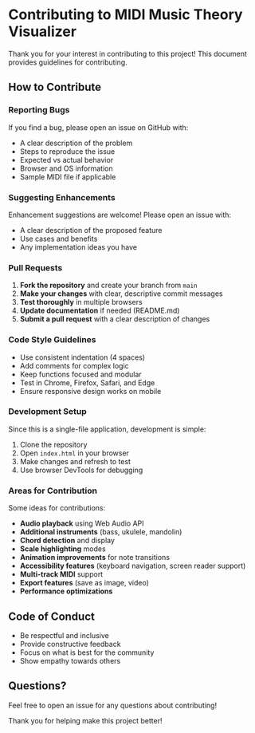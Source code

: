 # Contributing to MIDI Music Theory Visualizer

Thank you for your interest in contributing to this project! This document provides guidelines for contributing.

## How to Contribute

### Reporting Bugs

If you find a bug, please open an issue on GitHub with:
- A clear description of the problem
- Steps to reproduce the issue
- Expected vs actual behavior
- Browser and OS information
- Sample MIDI file if applicable

### Suggesting Enhancements

Enhancement suggestions are welcome! Please open an issue with:
- A clear description of the proposed feature
- Use cases and benefits
- Any implementation ideas you have

### Pull Requests

1. **Fork the repository** and create your branch from `main`
2. **Make your changes** with clear, descriptive commit messages
3. **Test thoroughly** in multiple browsers
4. **Update documentation** if needed (README.md)
5. **Submit a pull request** with a clear description of changes

### Code Style Guidelines

- Use consistent indentation (4 spaces)
- Add comments for complex logic
- Keep functions focused and modular
- Test in Chrome, Firefox, Safari, and Edge
- Ensure responsive design works on mobile

### Development Setup

Since this is a single-file application, development is simple:

1. Clone the repository
2. Open `index.html` in your browser
3. Make changes and refresh to test
4. Use browser DevTools for debugging

### Areas for Contribution

Some ideas for contributions:
- **Audio playback** using Web Audio API
- **Additional instruments** (bass, ukulele, mandolin)
- **Chord detection** and display
- **Scale highlighting** modes
- **Animation improvements** for note transitions
- **Accessibility features** (keyboard navigation, screen reader support)
- **Multi-track MIDI** support
- **Export features** (save as image, video)
- **Performance optimizations**

## Code of Conduct

- Be respectful and inclusive
- Provide constructive feedback
- Focus on what is best for the community
- Show empathy towards others

## Questions?

Feel free to open an issue for any questions about contributing!

Thank you for helping make this project better!
